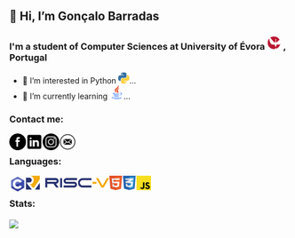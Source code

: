 ## 👋 Hi, I’m Gonçalo Barradas
### I'm a student of Computer Sciences at University of Évora  [<img width="25px" src="https://github.com/GBarradas/GBarradas/blob/main/img/logoUEvora.png?raw=true">](https://www.uevora.pt/)  , Portugal
  - 👀 I’m interested in      Python  [<img alt="java" width="20px" src="https://github.com/GBarradas/GBarradas/blob/main/img/python.png?raw=true">](https://github.com/GBarradas/GBarradas/blob/main/img/python.png?raw=true)...
- 🌱 I’m currently learning   [<img alt="java" width="25px" src="https://github.com/GBarradas/GBarradas/blob/main/img/javal.png?raw=true">](https://github.com/GBarradas/GBarradas/blob/main/img/java.png?raw=true)...

### Contact me:
[<img align="left" alt="codeSTACKr.com" width="30px" src="https://github.com/GBarradas/GBarradas/blob/main/img/facelogo.png?raw=true" />](https://www.facebook.com/goncalo.barradas.96)
[ <img align="left" alt="codeSTACKr.com" width="30px" src="https://github.com/GBarradas/GBarradas/blob/main/img/linkedin.png?raw=true" />](https://www.linkedin.com/in/gon%C3%A7alo-barradas-473b991bb/)
[ <img align="left" alt="codeSTACKr.com" width="30px" src="https://github.com/GBarradas/GBarradas/blob/main/img/instagram.png?raw=true" />](https://www.instagram.com/gonbarradas/)
[ <img align="left" alt="codeSTACKr.com" width="30px" src="https://github.com/GBarradas/GBarradas/blob/main/img/email.png?raw=true" />](https://gbarradas.github.io/profile/mail.html)
<br>
### Languages:
[<img align="left" alt="c-programing language" width="30px" src="https://github.com/GBarradas/GBarradas/blob/main/img/c.png?raw=true" />]()
[<img align="left" alt="Risc-V" width="150px" src="https://github.com/GBarradas/GBarradas/blob/main/img/RISC-V-logo.png?raw=true" />]()
[<img align="left" alt="HTML5" width="23px" src="https://github.com/GBarradas/GBarradas/blob/main/img/html.png?raw=true"/>]()
[<img align="left" alt="CSS3" width="26px" src="https://github.com/GBarradas/GBarradas/blob/main/img/css.png?raw=true" />]()
[<img align="left" alt="JS" width="26px" src="https://github.com/GBarradas/GBarradas/blob/main/img/JavaScript.png?raw=true" />]()
<br>
### Stats:

<a href="https://github.com/anuraghazra/github-readme-stats">
  <img align="center" src="https://github-readme-stats.vercel.app/api/top-langs/?username=Gbarradas&langs_count=8&hide=TeX,roff,shell" />
</a>


